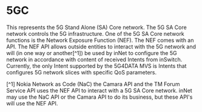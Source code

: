 # 5GC
This represents the 5G Stand Alone (SA) Core network. The 5G SA Core network controls the 5G infrastructure. One of the 5G SA Core network functions is the Network Exposure Function (NEF). The NEF comes with an API. The NEF API allows outside entities to interact with the 5G network and will (in one way or another[^1]) be used by inNet to configure the 5G network in accordance with content of received Intents from inSwitch. Currently, the only Intent supported by the 5G4DATA MVS is Intents that configures 5G network slices with specific QoS parameters.

[^1] Nokia Network as Code (NaC) the Camara API and the TM Forum Service API uses the NEF API to interact with a 5G SA Core network. inNet may use the NaC API or the Camara API to do its business, but these API's will use the NEF API.